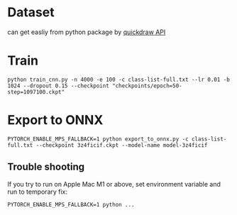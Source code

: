 # Dataset

can get easliy from python package by [quickdraw API](https://quickdraw.readthedocs.io/en/latest/index.html)

# Train

```
python train_cnn.py -n 4000 -e 100 -c class-list-full.txt --lr 0.01 -b 1024 --dropout 0.15 --checkpoint "checkpoints/epoch=50-step=1097100.ckpt"
```

# Export to ONNX

```
PYTORCH_ENABLE_MPS_FALLBACK=1 python export_to_onnx.py -c class-list-full.txt --checkpoint 3z4ficif.ckpt --model-name model-3z4ficif
```

## Trouble shooting

If you try to run on Apple Mac M1 or above, set environment variable and run to temporary fix:

```
PYTORCH_ENABLE_MPS_FALLBACK=1 python ...
```